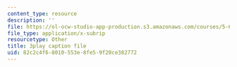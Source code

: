 ```yaml
---
content_type: resource
description: ''
file: https://ol-ocw-studio-app-production.s3.amazonaws.com/courses/5-60-thermodynamics-kinetics-spring-2008/82c2c4f68010553e8fe59f20ce382772_2QdI6_gEyx4.vtt
file_type: application/x-subrip
resourcetype: Other
title: 3play caption file
uid: 82c2c4f6-8010-553e-8fe5-9f20ce382772
---
```

